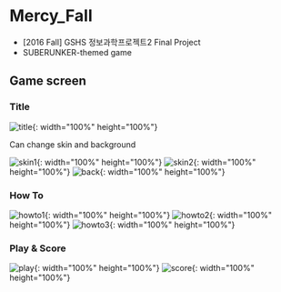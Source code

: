 # Mercy_Fall
- [2016 Fall] GSHS 정보과학프로젝트2 Final Project
- SUBERUNKER-themed game

## Game screen
### Title
![title](images/title.png){: width="100%" height="100%"}

Can change skin and background

![skin1](images/skin1.png){: width="100%" height="100%"}
![skin2](images/skin2.png){: width="100%" height="100%"}
![back](images/background.png){: width="100%" height="100%"}

### How To
![howto1](images/howto1.png){: width="100%" height="100%"}
![howto2](images/howto2.png){: width="100%" height="100%"}
![howto3](images/howto3.png){: width="100%" height="100%"}

### Play & Score
![play](images/play.png){: width="100%" height="100%"}
![score](images/score.png){: width="100%" height="100%"}